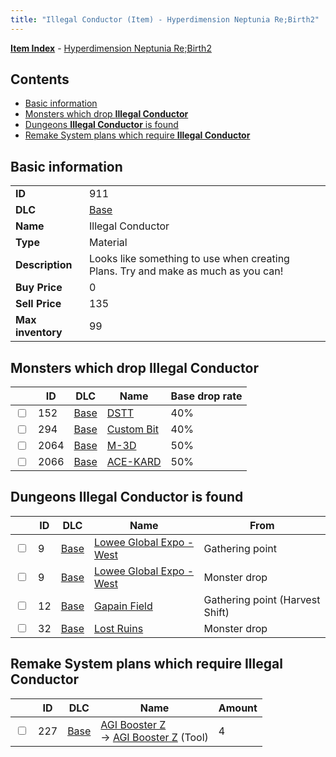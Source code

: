 ```yaml
---
title: "Illegal Conductor (Item) - Hyperdimension Neptunia Re;Birth2"
---
```


[**Item Index**](/neptunia/rb2/item/index.html) - [Hyperdimension Neptunia Re;Birth2](/neptunia/rb2)

## Contents

- [Basic information](#basic-information)
- [Monsters which drop **Illegal Conductor**](#monsters-which-drop-illegal-conductor)
- [Dungeons **Illegal Conductor** is found](#dungeons-illegal-conductor-is-found)
- [Remake System plans which require **Illegal Conductor**](#remake-system-plans-which-require-illegal-conductor)

## Basic information

|   |   |
| -- | -- |
| **ID** | 911 |
| **DLC** | [Base](/neptunia/rb2/dlc/0-base.html) |
| **Name** | Illegal Conductor |
| **Type** | Material |
| **Description** | Looks like something to use when creating Plans. Try and make as much as you can! |
| **Buy Price** | 0 |
| **Sell Price** | 135 |
| **Max inventory** | 99 |

## Monsters which drop **Illegal Conductor**

|    | ID | DLC | Name | Base drop rate |
| -- | -- | --- | ---- | -------------- |
| <input type="checkbox" id="rb2-monster-0-152" class="trackbox" /> | 152 | [Base](/neptunia/rb2/dlc/0-base.html) | [DSTT](/neptunia/rb2/monster/0-152-dstt.html) | 40% |
| <input type="checkbox" id="rb2-monster-0-294" class="trackbox" /> | 294 | [Base](/neptunia/rb2/dlc/0-base.html) | [Custom Bit](/neptunia/rb2/monster/0-294-custom-bit.html) | 40% |
| <input type="checkbox" id="rb2-monster-0-2064" class="trackbox" /> | 2064 | [Base](/neptunia/rb2/dlc/0-base.html) | [M-3D](/neptunia/rb2/monster/0-2064-m-3d.html) | 50% |
| <input type="checkbox" id="rb2-monster-0-2066" class="trackbox" /> | 2066 | [Base](/neptunia/rb2/dlc/0-base.html) | [ACE-KARD](/neptunia/rb2/monster/0-2066-ace-kard.html) | 50% |

## Dungeons **Illegal Conductor** is found

|    | ID | DLC | Name | From |
| -- | -- | --- | ---- | ---- |
| <input type="checkbox" id="rb2-dungeon-0-9" class="trackbox" /> | 9 | [Base](/neptunia/rb2/dlc/0-base.html) | [Lowee Global Expo - West](/neptunia/rb2/dungeon/0-9-lowee-global-expo-west.html) | Gathering point |
| <input type="checkbox" id="rb2-dungeon-0-9" class="trackbox" /> | 9 | [Base](/neptunia/rb2/dlc/0-base.html) | [Lowee Global Expo - West](/neptunia/rb2/dungeon/0-9-lowee-global-expo-west.html) | Monster drop |
| <input type="checkbox" id="rb2-dungeon-0-12" class="trackbox" /> | 12 | [Base](/neptunia/rb2/dlc/0-base.html) | [Gapain Field](/neptunia/rb2/dungeon/0-12-gapain-field.html) | Gathering point (Harvest Shift) |
| <input type="checkbox" id="rb2-dungeon-0-32" class="trackbox" /> | 32 | [Base](/neptunia/rb2/dlc/0-base.html) | [Lost Ruins](/neptunia/rb2/dungeon/0-32-lost-ruins.html) | Monster drop |

## Remake System plans which require **Illegal Conductor**

|    | ID | DLC | Name | Amount |
| -- | -- | --- | ---- | ------ |
| <input type="checkbox" id="rb2-remake-0-227" class="trackbox" /> | 227 | [Base](/neptunia/rb2/dlc/0-base.html) | [AGI Booster Z](/neptunia/rb2/remake/0-227-agi-booster-z.html)<br />→ [AGI Booster Z](/neptunia/rb2/item/0-32-agi-booster-z.html) (Tool) | 4 |